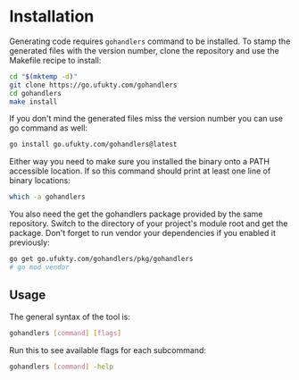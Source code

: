 # Installation

Generating code requires `gohandlers` command to be installed. To stamp the generated files with the version number, clone the repository and use the Makefile recipe to install:

```sh
cd "$(mktemp -d)"
git clone https://go.ufukty.com/gohandlers
cd gohandlers
make install
```

If you don't mind the generated files miss the version number you can use go command as well:

```sh
go install go.ufukty.com/gohandlers@latest
```

Either way you need to make sure you installed the binary onto a PATH accessible location. If so this command should print at least one line of binary locations:

```sh
which -a gohandlers
```

You also need the get the gohandlers package provided by the same repository. Switch to the directory of your project's module root and get the package. Don't forget to run vendor your dependencies if you enabled it previously:

```sh
go get go.ufukty.com/gohandlers/pkg/gohandlers
# go mod vendor
```

## Usage

The general syntax of the tool is:

```bash
gohandlers [command] [flags]
```

Run this to see available flags for each subcommand:

```sh
gohandlers [command] -help
```
